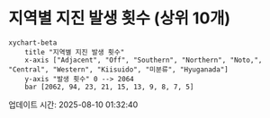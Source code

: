 # 지역별 지진 발생 횟수 (상위 10개)

```mermaid
xychart-beta
    title "지역별 지진 발생 횟수"
    x-axis ["Adjacent", "Off", "Southern", "Northern", "Noto,", "Central", "Western", "Kiisuido", "미분류", "Hyuganada"]
    y-axis "발생 횟수" 0 --> 2064
    bar [2062, 94, 23, 21, 15, 13, 9, 8, 7, 5]
```

업데이트 시간: 2025-08-10 01:32:40
